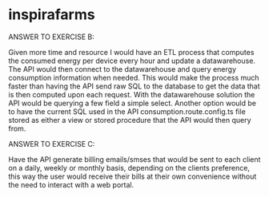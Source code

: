 # inspirafarms

ANSWER TO EXERCISE B:

Given more time and resource I would have an ETL process that computes the consumed energy per device every hour and update a datawarehouse.
The API would then connect to the datawarehouse and query energy consumption information when needed. This would make the process much faster
than having the API send raw SQL to the database to get the data that is then computed upon each request. With the datawarehouse solution
the API would be querying a few field a simple select. Another option would be to have the current SQL used in the API consumption.route.config.ts file
stored as either a view or stored procedure that the API would then query from.

ANSWER TO EXERCISE C:

Have the API generate billing emails/smses that would be sent to each client on a daily, weekly or monthly basis, depending on the clients preference, this way the user would receive
their bills at their own convenience without the need to interact with a web portal.
